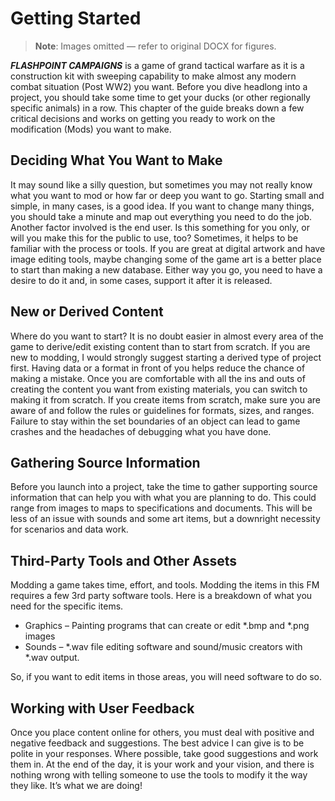 # Getting Started

> **Note**: Images omitted — refer to original DOCX for figures.


__*FLASHPOINT CAMPAIGNS*__ is a game of grand tactical warfare as it is a construction kit with sweeping capability to make almost any modern combat situation \(Post WW2\) you want\. Before you dive headlong into a project, you should take some time to get your ducks \(or other regionally specific animals\) in a row\. This chapter of the guide breaks down a few critical decisions and works on getting you ready to work on the modification \(Mods\) you want to make\.

## Deciding What You Want to Make

It may sound like a silly question, but sometimes you may not really know what you want to mod or how far or deep you want to go\. Starting small and simple, in many cases, is a good idea\. If you want to change many things, you should take a minute and map out everything you need to do the job\. Another factor involved is the end user\. Is this something for you only, or will you make this for the public to use, too? Sometimes, it helps to be familiar with the process or tools\. If you are great at digital artwork and have image editing tools, maybe changing some of the game art is a better place to start than making a new database\. Either way you go, you need to have a desire to do it and, in some cases, support it after it is released\.

## New or Derived Content

Where do you want to start? It is no doubt easier in almost every area of the game to derive/edit existing content than to start from scratch\. If you are new to modding, I would strongly suggest starting a derived type of project first\. Having data or a format in front of you helps reduce the chance of making a mistake\. Once you are comfortable with all the ins and outs of creating the content you want from existing materials, you can switch to making it from scratch\. If you create items from scratch, make sure you are aware of and follow the rules or guidelines for formats, sizes, and ranges\. Failure to stay within the set boundaries of an object can lead to game crashes and the headaches of debugging what you have done\.

## Gathering Source Information

Before you launch into a project, take the time to gather supporting source information that can help you with what you are planning to do\. This could range from images to maps to specifications and documents\. This will be less of an issue with sounds and some art items, but a downright necessity for scenarios and data work\.

## Third\-Party Tools and Other Assets

Modding a game takes time, effort, and tools\. Modding the items in this FM requires a few 3rd party software tools\. Here is a breakdown of what you need for the specific items\.

- Graphics – Painting programs that can create or edit \*\.bmp and \*\.png images
- Sounds – \*\.wav file editing software and sound/music creators with \*\.wav output\.

So, if you want to edit items in those areas, you will need software to do so\.

## Working with User Feedback

Once you place content online for others, you must deal with positive and negative feedback and suggestions\. The best advice I can give is to be polite in your responses\. Where possible, take good suggestions and work them in\. At the end of the day, it is your work and your vision, and there is nothing wrong with telling someone to use the tools to modify it the way they like\. It’s what we are doing\!


